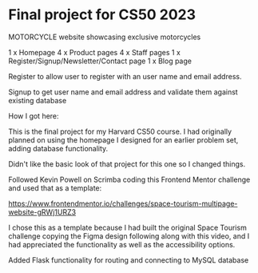 # Final project for CS50 2023

MOTORCYCLE website showcasing exclusive motorcycles

1 x Homepage
4 x Product pages
4 x Staff pages
1 x Register/Signup/Newsletter/Contact page
1 x Blog page

Register to allow user to register with an user name and email address.

Signup to get user name and email address and validate them against existing database

How I got here:

This is the final project for my Harvard CS50 course. I had originally planned on using the homepage I designed for an earlier problem set, adding database functionality.

Didn't like the basic look of that project for this one so I changed things.

Followed Kevin Powell on Scrimba coding this Frontend Mentor challenge and used that as a template:

https://www.frontendmentor.io/challenges/space-tourism-multipage-website-gRWj1URZ3

I chose this as a template because I had built the original Space Tourism challenge copying the Figma design following along with this video, and I had appreciated the functionality as well as the accessibility options.

Added Flask functionality for routing and connecting to MySQL database
